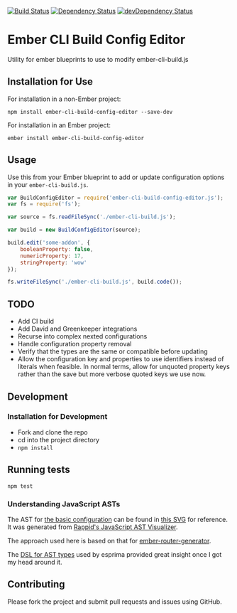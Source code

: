 [![Build Status](https://travis-ci.org/srvance/ember-cli-build-config-editor.svg?branch=master)](https://travis-ci.org/srvance/ember-cli-build-config-editor)
[![Dependency Status](https://david-dm.org/srvance/ember-cli-build-config-editor/status.svg)](https://david-dm.org/srvance/ember-cli-build-config-editor) 
[![devDependency Status](https://david-dm.org/srvance/ember-cli-build-config-editor/dev-status.svg)](https://david-dm.org/srvance/ember-cli-build-config-editor?type=dev)


# Ember CLI Build Config Editor

Utility for ember blueprints to use to modify ember-cli-build.js

## Installation for Use

For installation in a non-Ember project:

```commandline
npm install ember-cli-build-config-editor --save-dev
```

For installation in an Ember project:

```commandline
ember install ember-cli-build-config-editor
```

## Usage

Use this from your Ember blueprint to add or update configuration options in your `ember-cli-build.js`.

```js
var BuildConfigEditor = require('ember-cli-build-config-editor.js');
var fs = require('fs');

var source = fs.readFileSync('./ember-cli-build.js');

var build = new BuildConfigEditor(source);

build.edit('some-addon', {
    booleanProperty: false,
    numericProperty: 17,
    stringProperty: 'wow'
});

fs.writeFileSync('./ember-cli-build.js', build.code());
```

## TODO

* Add CI build
* Add David and Greenkeeper integrations
* Recurse into complex nexted configurations
* Handle configuration property removal
* Verify that the types are the same or compatible before updating
* Allow the configuration key and properties to use identifiers instead of literals when feasible. In normal terms, allow
for unquoted property keys rather than the save but more verbose quoted keys we use now.

## Development

### Installation for Development

* Fork and clone the repo
* cd into the project directory
* `npm install`

## Running tests

```commandline
npm test
```

### Understanding JavaScript ASTs

The AST for [the basic configuration](./tests/fixtures/single-config-block.js) can be found in
[this SVG](./docs/ember-cli-build-ast.svg) for reference. It was generated from
[Rappid's JavaScript AST Visualizer](http://resources.jointjs.com/demos/javascript-ast).

The approach used here is based on that for [ember-router-generator](https://github.com/ember-cli/ember-router-generator).

The [DSL for AST types](https://github.com/benjamn/ast-types/blob/master/def/core.js) used by esprima provided great
insight once I got my head around it.

## Contributing

Please fork the project and submit pull requests and issues using GitHub.
